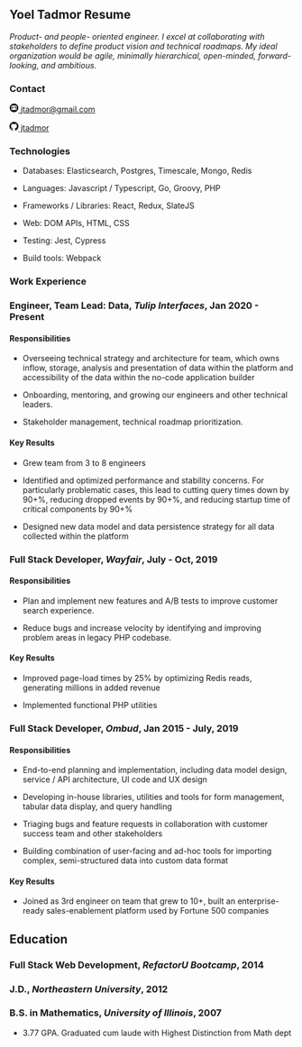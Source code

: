 ## Yoel Tadmor Resume

*Product- and people- oriented engineer. I excel at collaborating with stakeholders to define product vision and technical roadmaps. My ideal organization would be agile, minimally hierarchical, open-minded, forward-looking, and ambitious.*

### Contact
<!-- Would like not to need HTML but sizing for images is not consistent in markdown -->
[<img src="icons/Email_Icon.png" alt="email" height="16px" width="16px"> jtadmor@gmail.com](mailto:jtadmor@gmail.com)

[<img src="icons/GitHub-Mark-32px.png" alt="github" height="16px" width="16px"> jtadmor](https://github.com/jtadmor)


### Technologies
* Databases: Elasticsearch, Postgres, Timescale, Mongo, Redis

* Languages: Javascript / Typescript, Go, Groovy, PHP

* Frameworks / Libraries: React, Redux, SlateJS

* Web: DOM APIs, HTML, CSS

* Testing: Jest, Cypress

* Build tools: Webpack


### Work Experience
### Engineer, Team Lead: Data, *Tulip Interfaces*, Jan 2020 - Present

#### Responsibilities
* Overseeing technical strategy and architecture for team, which owns inflow, storage, analysis and presentation of data within the platform and accessibility of the data within the no-code application builder

* Onboarding, mentoring, and growing our engineers and other technical leaders.

* Stakeholder management, technical roadmap prioritization.


#### Key Results
* Grew team from 3 to 8 engineers

* Identified and optimized performance and stability concerns. For particularly problematic cases, this lead to cutting query times down by 90+%, reducing dropped events by 90+%, and reducing startup time of critical components by 90+%

* Designed new data model and data persistence strategy for all data collected within the platform



### Full Stack Developer, *Wayfair*, July - Oct, 2019

#### Responsibilities
* Plan and implement new features and A/B tests to improve customer search experience.

* Reduce bugs and increase velocity by identifying and improving problem areas in legacy PHP codebase.


#### Key Results
* Improved page-load times by 25% by optimizing Redis reads, generating millions in added revenue

* Implemented functional PHP utilities



### Full Stack Developer, *Ombud*, Jan 2015 - July, 2019

#### Responsibilities
* End-to-end planning and implementation, including data model design, service / API architecture, UI code and UX design

* Developing in-house libraries, utilities and tools for form management, tabular data display, and query handling

* Triaging bugs and feature requests in collaboration with customer success team and other stakeholders

* Building combination of user-facing and ad-hoc tools for importing complex, semi-structured data into custom data format


#### Key Results
* Joined as 3rd engineer on team that grew to 10+, built an enterprise-ready sales-enablement platform used by Fortune 500 companies




## Education
### Full Stack Web Development, *RefactorU Bootcamp*, 2014


### J.D., *Northeastern University*, 2012


### B.S. in Mathematics, *University of Illinois*, 2007
* 3.77 GPA. Graduated cum laude with Highest Distinction from Math dept


